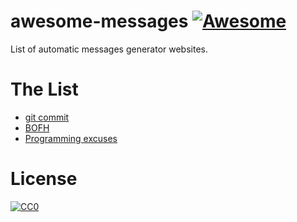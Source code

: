 # awesome-messages [![Awesome](https://cdn.rawgit.com/sindresorhus/awesome/d7305f38d29fed78fa85652e3a63e154dd8e8829/media/badge.svg)](https://github.com/sindresorhus/awesome)
List of automatic messages generator websites.

# The List
* [git commit](http://whatthecommit.com/)
* [BOFH](http://pages.cs.wisc.edu/~ballard/bofh/bofhserver.pl)
* [Programming excuses](https://api.githunt.io/programmingexcuses)


# License
[![CC0](http://i.creativecommons.org/p/zero/1.0/88x31.png)](http://creativecommons.org/publicdomain/zero/1.0/)

